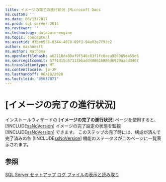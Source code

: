 ```yaml
---
title: イメージの完了の進行状況 |Microsoft Docs
ms.custom: ''
ms.date: 06/13/2017
ms.prod: sql-server-2014
ms.reviewer: ''
ms.technology: database-engine
ms.topic: conceptual
ms.assetid: d3bee955-0344-4078-89f1-94a02e7f93c2
author: mashamsft
ms.author: mathoma
ms.openlocfilehash: a62118da80af9f546c83f1fc0aca926069ea55e6
ms.sourcegitcommit: 57f1d15c67113bbadd40861b886d6929aacd3467
ms.translationtype: MT
ms.contentlocale: ja-JP
ms.lasthandoff: 06/18/2020
ms.locfileid: "85037071"
---
```

# <a name="complete-image-progress"></a>[イメージの完了の進行状況]
  インストールウィザードの [**イメージの完了の進行状況**] ページを使用すると、 [!INCLUDE[ssNoVersion](../../includes/ssnoversion-md.md)] イメージの完了設定の状態を監視 [!INCLUDE[ssNoVersion](../../includes/ssnoversion-md.md)] できます。 このステップの完了時には、構成が済んで完了済みの各 [!INCLUDE[ssNoVersion](../../includes/ssnoversion-md.md)] 機能のステータスがこのページに一覧表示されます。  
  
## <a name="see-also"></a>参照  
 [SQL Server セットアップ ログ ファイルの表示と読み取り](../../database-engine/install-windows/view-and-read-sql-server-setup-log-files.md)  
  
  
